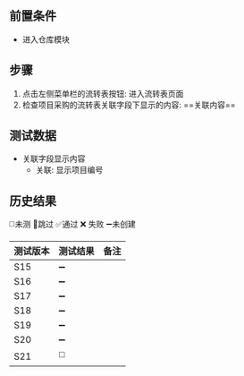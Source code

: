 
## 前置条件

- 进入仓库模块

## 步骤

1. 点击左侧菜单栏的流转表按钮: 进入流转表页面
2. 检查项目采购的流转表关联字段下显示的内容: ==关联内容== 

## 测试数据

- 关联字段显示内容
	- 关联: 显示项目编号

## 历史结果
 ◻️未测    🚫跳过     ✅通过    ❌ 失败    ➖未创建
  
| 测试版本 | 测试结果 | 备注 |
| ---- | ---- | ---- |
| S15 | ➖ |  |
| S16 | ➖ |  |
| S17 | ➖ |  |
| S18 | ➖ |  |
| S19 | ➖ |  |
| S20 | ➖ |  |
| S21 | ◻️ |  |
